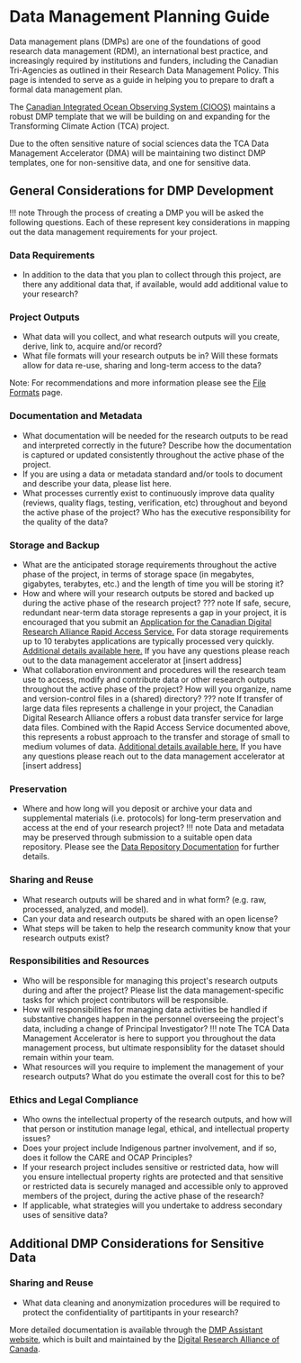 # Data Management Planning Guide
Data management plans (DMPs) are one of the foundations of good research data management (RDM), an international best practice, and increasingly required by institutions and funders, including the Canadian Tri-Agencies as outlined in their Research Data Management Policy. This page is intended to serve as a guide in helping you to prepare to draft a formal data management plan. 

The [Canadian Integrated Ocean Observing System (CIOOS)](https://cioos.ca/) maintains a robust DMP template that we will be building on and expanding for the Transforming Climate Action (TCA) project.

Due to the often sensitive nature of social sciences data the TCA Data Management Accelerator (DMA) will be maintaining two distinct DMP templates, one for non-sensitive data, and one for sensitive data.
   
## General Considerations for DMP Development

!!! note
    Through the process of creating a DMP you will be asked the following questions. Each of these represent key considerations in mapping out the data management requirements for your project.

### Data Requirements
- In addition to the data that you plan to collect through this project, are there any additional data that, if available, would add additional value to your research?

### Project Outputs

- What data will you collect, and what research outputs will you create, derive, link to, acquire and/or record?
- What file formats will your research outputs be in? Will these formats allow for data re-use, sharing and long-term access to the data?

Note: For recommendations and more information please see the [File Formats](data-management-planning-guide/file-formats.md) page.

### Documentation and Metadata

- What documentation will be needed for the research outputs to be read and interpreted correctly in the future? Describe how the documentation is captured or updated consistently throughout the active phase of the project.
- If you are using a data or metadata standard and/or tools to document and describe your data, please list here.
- What processes currently exist to continuously improve data quality (reviews, quality flags, testing, verification, etc) throughout and beyond the active phase of the project? Who has the executive responsibility for the quality of the data?

### Storage and Backup

- What are the anticipated storage requirements throughout the active phase of the project, in terms of storage space (in megabytes, gigabytes, terabytes, etc.) and the length of time you will be storing it?
- How and where will your research outputs be stored and backed up during the active phase of the research project?
??? note
    If safe, secure, redundant near-term data storage represents a gap in your project, it is encouraged that you submit an [Application for the Canadian Digital Research Alliance Rapid Access Service.](https://docs.google.com/forms/d/e/1FAIpQLSeU_BoRk5cEz3AvVLf3e9yZJq-OvcFCQ-mg7p4AWXmUkd5rTw/viewform) For data storage requirements up to 10 terabytes applications are typically processed very quickly. [Additional details available here.](https://www.alliancecan.ca/en/services/advanced-research-computing/accessing-resources/rapid-access-service) If you have any questions please reach out to the data management accelerator at [insert address]
- What collaboration environment and procedures will the research team use to access, modify and contribute data or other research outputs throughout the active phase of the project? How will you organize, name and version-control files in a (shared) directory?
??? note
    If transfer of large data files represents a challenge in your project, the Canadian Digital Research Alliance offers a robust data transfer service for large data files. Combined with the Rapid Access Service documented above, this represents a robust approach to the transfer and storage of small to medium volumes of data. [Additional details available here.](https://docs.alliancecan.ca/wiki/Globus) If you have any questions please reach out to the data management accelerator at [insert address]

### Preservation

- Where and how long will you deposit or archive your data and supplemental materials (i.e. protocols) for long-term preservation and access at the end of your research project?
!!! note
    Data and metadata may be preserved through submission to a suitable open data repository. Please see the [Data Repository Documentation](data-repository-documentation/introduction.md) for further details.

### Sharing and Reuse

- What research outputs will be shared and in what form? (e.g. raw, processed, analyzed, and model).
- Can your data and research outputs be shared with an open license?
- What steps will be taken to help the research community know that your research outputs exist?
   
### Responsibilities and Resources

- Who will be responsible for managing this project's research outputs during and after the project? Please list the data management-specific tasks for which project contributors will be responsible.
- How will responsibilities for managing data activities be handled if substantive changes happen in the personnel overseeing the project's data, including a change of Principal Investigator?
!!! note
    The TCA Data Management Accelerator is here to support you throughout the data management process, but ultimate responsiblity for the dataset should remain within your team.
- What resources will you require to implement the management of your research outputs? What do you estimate the overall cost for this to be?

### Ethics and Legal Compliance

- Who owns the intellectual property of the research outputs, and how will that person or institution manage legal, ethical, and intellectual property issues?
- Does your project include Indigenous partner involvement, and if so, does it follow the CARE and OCAP Principles?
- If your research project includes sensitive or restricted data, how will you ensure intellectual property rights are protected and that sensitive or restricted data is securely managed and accessible only to approved members of the project, during the active phase of the research?
- If applicable, what strategies will you undertake to address secondary uses of sensitive data?

## Additional DMP Considerations for Sensitive Data
### Sharing and Reuse
- What data cleaning and anonymization procedures will be required to protect the confidentiality of partitipants in your research?

More detailed documentation is available through the [DMP Assistant website](https://dmp-pgd.ca/), which is built and maintained by the [Digital Research Alliance of Canada](https://alliancecan.ca/en).